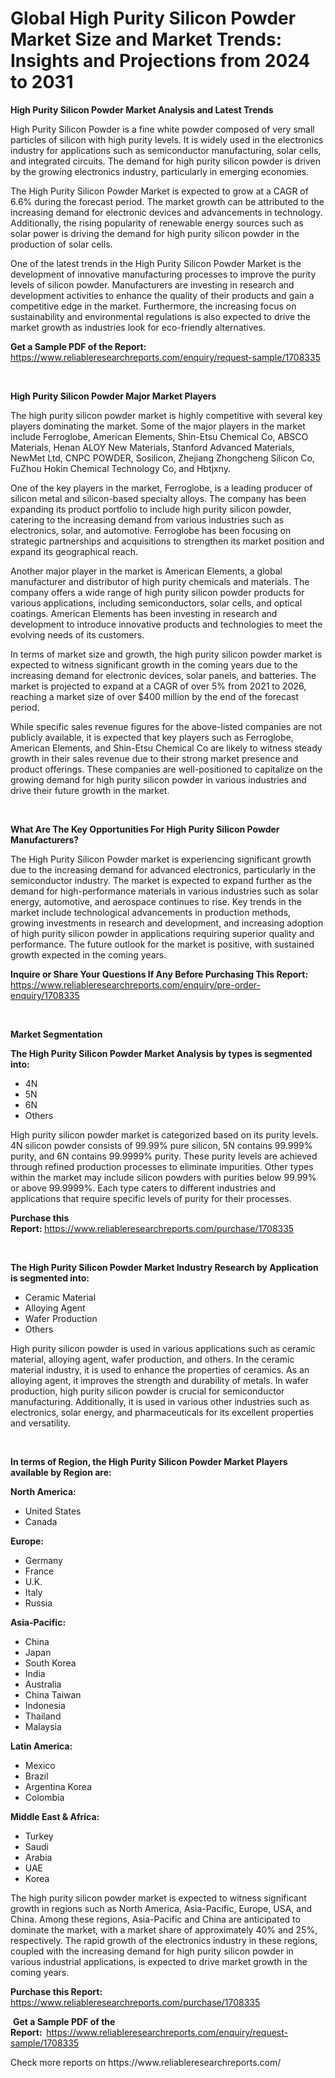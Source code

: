 <p><h1>Global High Purity Silicon Powder Market Size and Market Trends: Insights and Projections from 2024 to 2031</h1></p><p><strong>High Purity Silicon Powder Market Analysis and Latest Trends</strong></p>
<p><p>High Purity Silicon Powder is a fine white powder composed of very small particles of silicon with high purity levels. It is widely used in the electronics industry for applications such as semiconductor manufacturing, solar cells, and integrated circuits. The demand for high purity silicon powder is driven by the growing electronics industry, particularly in emerging economies.</p><p>The High Purity Silicon Powder Market is expected to grow at a CAGR of 6.6% during the forecast period. The market growth can be attributed to the increasing demand for electronic devices and advancements in technology. Additionally, the rising popularity of renewable energy sources such as solar power is driving the demand for high purity silicon powder in the production of solar cells.</p><p>One of the latest trends in the High Purity Silicon Powder Market is the development of innovative manufacturing processes to improve the purity levels of silicon powder. Manufacturers are investing in research and development activities to enhance the quality of their products and gain a competitive edge in the market. Furthermore, the increasing focus on sustainability and environmental regulations is also expected to drive the market growth as industries look for eco-friendly alternatives.</p></p>
<p><strong>Get a Sample PDF of the Report:&nbsp;</strong> <a href="https://www.reliableresearchreports.com/enquiry/request-sample/1708335">https://www.reliableresearchreports.com/enquiry/request-sample/1708335</a></p>
<p>&nbsp;</p>
<p><strong>High Purity Silicon Powder Major Market Players</strong></p>
<p><p>The high purity silicon powder market is highly competitive with several key players dominating the market. Some of the major players in the market include Ferroglobe, American Elements, Shin-Etsu Chemical Co, ABSCO Materials, Henan ALOY New Materials, Stanford Advanced Materials, NewMet Ltd, CNPC POWDER, Sosilicon, Zhejiang Zhongcheng Silicon Co, FuZhou Hokin Chemical Technology Co, and Hbtjxny.</p><p>One of the key players in the market, Ferroglobe, is a leading producer of silicon metal and silicon-based specialty alloys. The company has been expanding its product portfolio to include high purity silicon powder, catering to the increasing demand from various industries such as electronics, solar, and automotive. Ferroglobe has been focusing on strategic partnerships and acquisitions to strengthen its market position and expand its geographical reach.</p><p>Another major player in the market is American Elements, a global manufacturer and distributor of high purity chemicals and materials. The company offers a wide range of high purity silicon powder products for various applications, including semiconductors, solar cells, and optical coatings. American Elements has been investing in research and development to introduce innovative products and technologies to meet the evolving needs of its customers.</p><p>In terms of market size and growth, the high purity silicon powder market is expected to witness significant growth in the coming years due to the increasing demand for electronic devices, solar panels, and batteries. The market is projected to expand at a CAGR of over 5% from 2021 to 2026, reaching a market size of over $400 million by the end of the forecast period.</p><p>While specific sales revenue figures for the above-listed companies are not publicly available, it is expected that key players such as Ferroglobe, American Elements, and Shin-Etsu Chemical Co are likely to witness steady growth in their sales revenue due to their strong market presence and product offerings. These companies are well-positioned to capitalize on the growing demand for high purity silicon powder in various industries and drive their future growth in the market.</p></p>
<p>&nbsp;</p>
<p><strong>What Are The Key Opportunities For High Purity Silicon Powder Manufacturers?</strong></p>
<p><p>The High Purity Silicon Powder market is experiencing significant growth due to the increasing demand for advanced electronics, particularly in the semiconductor industry. The market is expected to expand further as the demand for high-performance materials in various industries such as solar energy, automotive, and aerospace continues to rise. Key trends in the market include technological advancements in production methods, growing investments in research and development, and increasing adoption of high purity silicon powder in applications requiring superior quality and performance. The future outlook for the market is positive, with sustained growth expected in the coming years.</p></p>
<p><strong>Inquire or Share Your Questions If Any Before Purchasing This Report:</strong> <a href="https://www.reliableresearchreports.com/enquiry/pre-order-enquiry/1708335">https://www.reliableresearchreports.com/enquiry/pre-order-enquiry/1708335</a></p>
<p>&nbsp;</p>
<p><strong>Market Segmentation</strong></p>
<p><strong>The High Purity Silicon Powder Market Analysis by types is segmented into:</strong></p>
<p><ul><li>4N</li><li>5N</li><li>6N</li><li>Others</li></ul></p>
<p><p>High purity silicon powder market is categorized based on its purity levels. 4N silicon powder consists of 99.99% pure silicon, 5N contains 99.999% purity, and 6N contains 99.9999% purity. These purity levels are achieved through refined production processes to eliminate impurities. Other types within the market may include silicon powders with purities below 99.99% or above 99.9999%. Each type caters to different industries and applications that require specific levels of purity for their processes.</p></p>
<p><strong>Purchase this Report:&nbsp;</strong><a href="https://www.reliableresearchreports.com/purchase/1708335">https://www.reliableresearchreports.com/purchase/1708335</a></p>
<p>&nbsp;</p>
<p><strong>The High Purity Silicon Powder Market Industry Research by Application is segmented into:</strong></p>
<p><ul><li>Ceramic Material</li><li>Alloying Agent</li><li>Wafer Production</li><li>Others</li></ul></p>
<p><p>High purity silicon powder is used in various applications such as ceramic material, alloying agent, wafer production, and others. In the ceramic material industry, it is used to enhance the properties of ceramics. As an alloying agent, it improves the strength and durability of metals. In wafer production, high purity silicon powder is crucial for semiconductor manufacturing. Additionally, it is used in various other industries such as electronics, solar energy, and pharmaceuticals for its excellent properties and versatility.</p></p>
<p>&nbsp;</p>
<p><strong>In terms of Region, the High Purity Silicon Powder Market Players available by Region are:</strong></p>
<p>
    <p> <strong> North America: </strong>
        <ul>
            <li>United States</li>
            <li>Canada</li>
        </ul>
        </p> 
    <p> <strong> Europe: </strong>
        <ul>
            <li>Germany</li>
            <li>France</li>
            <li>U.K.</li>
            <li>Italy</li>
            <li>Russia</li>
        </ul>
        </p> 
    <p> <strong> Asia-Pacific: </strong>
        <ul>
            <li>China</li>
            <li>Japan</li>
            <li>South Korea</li>
            <li>India</li>
            <li>Australia</li>
            <li>China Taiwan</li>
            <li>Indonesia</li>
            <li>Thailand</li>
            <li>Malaysia</li>
        </ul>
        </p> 
    <p> <strong> Latin America: </strong>
        <ul>
            <li>Mexico</li>
            <li>Brazil</li>
            <li>Argentina Korea</li>
            <li>Colombia</li>
        </ul>
        </p> 
    <p> <strong> Middle East & Africa: </strong>
        <ul>
            <li>Turkey</li>
            <li>Saudi</li>
            <li>Arabia</li>
            <li>UAE</li>
            <li>Korea</li>
        </ul>
    </p>
    </p>
<p><p>The high purity silicon powder market is expected to witness significant growth in regions such as North America, Asia-Pacific, Europe, USA, and China. Among these regions, Asia-Pacific and China are anticipated to dominate the market, with a market share of approximately 40% and 25%, respectively. The rapid growth of the electronics industry in these regions, coupled with the increasing demand for high purity silicon powder in various industrial applications, is expected to drive market growth in the coming years.</p></p>
<p><strong>Purchase this Report: </strong><a href="https://www.reliableresearchreports.com/purchase/1708335">https://www.reliableresearchreports.com/purchase/1708335</a></p>
<p>&nbsp;<strong>Get a Sample PDF of the Report:&nbsp;&nbsp;</strong><a href="https://www.reliableresearchreports.com/enquiry/request-sample/1708335">https://www.reliableresearchreports.com/enquiry/request-sample/1708335</a></p>
<p><strong></strong></p>
<p>Check more reports on https://www.reliableresearchreports.com/</p>